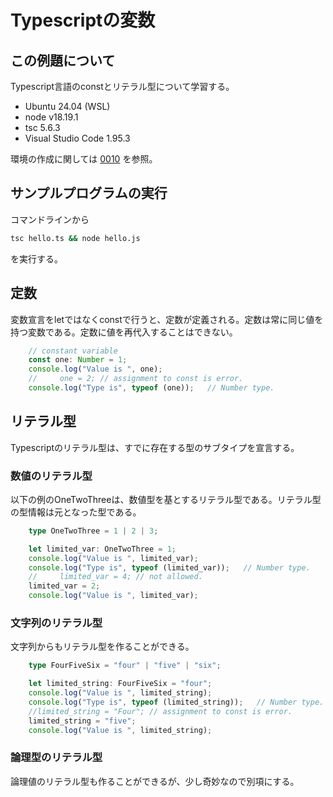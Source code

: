 # Typescriptの変数
## この例題について

Typescript言語のconstとリテラル型について学習する。
- Ubuntu 24.04 (WSL)
- node v18.19.1
- tsc 5.6.3
- Visual Studio Code 1.95.3

環境の作成に関しては [0010](../0010_install_nodejs/README.md) を参照。
## サンプルプログラムの実行
コマンドラインから
```sh
tsc hello.ts && node hello.js
```
を実行する。
## 定数
変数宣言をletではなくconstで行うと、定数が定義される。定数は常に同じ値を持つ変数である。定数に値を再代入することはできない。
```ts
    // constant variable
    const one: Number = 1;
    console.log("Value is ", one);
    //     one = 2; // assignment to const is error. 
    console.log("Type is", typeof (one));   // Number type. 
```

## リテラル型
Typescriptのリテラル型は、すでに存在する型のサブタイプを宣言する。

### 数値のリテラル型
以下の例のOneTwoThreeは、数値型を基とするリテラル型である。リテラル型の型情報は元となった型である。

```ts
    type OneTwoThree = 1 | 2 | 3;

    let limited_var: OneTwoThree = 1;
    console.log("Value is ", limited_var);
    console.log("Type is", typeof (limited_var));   // Number type. 
    //     limited_var = 4; // not allowed. 
    limited_var = 2;
    console.log("Value is ", limited_var);

```
### 文字列のリテラル型
文字列からもリテラル型を作ることができる。
```ts
    type FourFiveSix = "four" | "five" | "six";

    let limited_string: FourFiveSix = "four";
    console.log("Value is ", limited_string);
    console.log("Type is", typeof (limited_string));   // Number type. 
    //limited_string = "Four"; // assignment to const is error.
    limited_string = "five";
    console.log("Value is ", limited_string);
```
### 論理型のリテラル型
論理値のリテラル型も作ることができるが、少し奇妙なので別項にする。